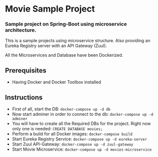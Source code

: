 # Movie Sample Project

### Sample project on Spring-Boot using microservice architecture.

This is a sample projects using microservice structure. Also providing an Eureka Registry server with an API Gateway (Zuul). 

All the Microservices and Database have been Dockerized.

## Prerequisites

- Having Docker and Docker Toolbox installed

## Instructions
- First of all, start the DB: ```docker-compose up -d db```
- Now start adminer in order to connect to the db: ```docker-compose up -d adminer```
- You will have to create all the Required DBs for the project. Right now only one is needed: ````CREATE DATABASE movies;````
- Perform a build for all Docker images: ````docker-compose build````
- Start Eureka Registry Service: ````docker-compose up -d eureka-server````
- Start Zuul API-Gateway: ````docker-compose up -d zuul-gateway````
- Start Movie Microservice: ````docker-compose up -d movies-microservice````
